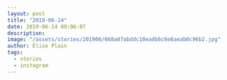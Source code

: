 ```yaml
---
layout: post
title: "2019-06-14"
date: 2019-06-14 09:06:07
description: 
image: "/assets/stories/201906/668a07abddc10eadb6c6e6aeab0c96b2.jpg"
author: Elise Plain
tags: 
  - stories
  - instagram
---
```



<p></p>

